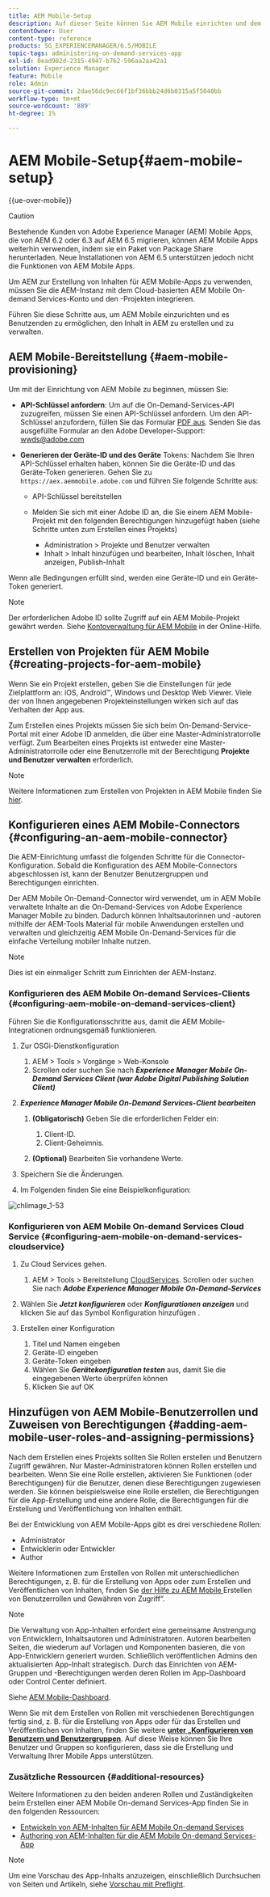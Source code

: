 ```yaml
---
title: AEM Mobile-Setup
description: Auf dieser Seite können Sie AEM Mobile einrichten und dem Benutzer somit ermöglichen, Inhalte in Adobe Experience Manager (AEM) zu erstellen und zu verwalten. Auf dieser Seite finden Sie Informationen zur Integration der AEM-Instanz mit dem Cloud-basierten AEM Mobile On-demand Services-Konto und Projekten.
contentOwner: User
content-type: reference
products: SG_EXPERIENCEMANAGER/6.5/MOBILE
topic-tags: administering-on-demand-services-app
exl-id: 0ead982d-2315-4947-b762-596aa2aa42a1
solution: Experience Manager
feature: Mobile
role: Admin
source-git-commit: 2dae56dc9ec66f1bf36bbb24d6b0315a5f5040bb
workflow-type: tm+mt
source-wordcount: '889'
ht-degree: 1%

---
```


# AEM Mobile-Setup{#aem-mobile-setup}

{{ue-over-mobile}}

>[!CAUTION]
>
>Bestehende Kunden von Adobe Experience Manager (AEM) Mobile Apps, die von AEM 6.2 oder 6.3 auf AEM 6.5 migrieren, können AEM Mobile Apps weiterhin verwenden, indem sie ein Paket von Package Share herunterladen. Neue Installationen von AEM 6.5 unterstützen jedoch nicht die Funktionen von AEM Mobile Apps.

Um AEM zur Erstellung von Inhalten für AEM Mobile-Apps zu verwenden, müssen Sie die AEM-Instanz mit dem Cloud-basierten AEM Mobile On-demand Services-Konto und den -Projekten integrieren.

Führen Sie diese Schritte aus, um AEM Mobile einzurichten und es Benutzenden zu ermöglichen, den Inhalt in AEM zu erstellen und zu verwalten.

## AEM Mobile-Bereitstellung {#aem-mobile-provisioning}

Um mit der Einrichtung von AEM Mobile zu beginnen, müssen Sie:

* **API-Schlüssel anfordern**: Um auf die On-Demand-Services-API zuzugreifen, müssen Sie einen API-Schlüssel anfordern. Um den API-Schlüssel anzufordern, füllen Sie das Formular [PDF aus](https://helpx.adobe.com/de/digital-publishing-solution/help/aem-mobile-end-of-life-faq.html). Senden Sie das ausgefüllte Formular an den Adobe Developer-Support: [wwds@adobe.com](mailto:wwds@adobe.com)

* **Generieren der Geräte-ID und des Geräte** Tokens: Nachdem Sie Ihren API-Schlüssel erhalten haben, können Sie die Geräte-ID und das Geräte-Token generieren. Gehen Sie zu `https://aex.aemmobile.adobe.com` und führen Sie folgende Schritte aus:

   * API-Schlüssel bereitstellen
   * Melden Sie sich mit einer Adobe ID an, die Sie einem AEM Mobile-Projekt mit den folgenden Berechtigungen hinzugefügt haben (siehe Schritte unten zum Erstellen eines Projekts)

      * Administration > Projekte und Benutzer verwalten
      * Inhalt > Inhalt hinzufügen und bearbeiten, Inhalt löschen, Inhalt anzeigen, Publish-Inhalt

Wenn alle Bedingungen erfüllt sind, werden eine Geräte-ID und ein Geräte-Token generiert.

>[!NOTE]
>
>Der erforderlichen Adobe ID sollte Zugriff auf ein AEM Mobile-Projekt gewährt werden. Siehe [Kontoverwaltung für AEM Mobile](https://helpx.adobe.com/de/digital-publishing-solution/help/aem-mobile-end-of-life-faq.html) in der Online-Hilfe.

## Erstellen von Projekten für AEM Mobile {#creating-projects-for-aem-mobile}

Wenn Sie ein Projekt erstellen, geben Sie die Einstellungen für jede Zielplattform an: iOS, Android™, Windows und Desktop Web Viewer. Viele der von Ihnen angegebenen Projekteinstellungen wirken sich auf das Verhalten der App aus.

Zum Erstellen eines Projekts müssen Sie sich beim On-Demand-Service-Portal mit einer Adobe ID anmelden, die über eine Master-Administratorrolle verfügt. Zum Bearbeiten eines Projekts ist entweder eine Master-Administratorrolle oder eine Benutzerrolle mit der Berechtigung **Projekte und Benutzer verwalten** erforderlich.

>[!NOTE]
>
>Weitere Informationen zum Erstellen von Projekten in AEM Mobile finden Sie [hier](https://helpx.adobe.com/de/digital-publishing-solution/help/creating-projects.html).

## Konfigurieren eines AEM Mobile-Connectors {#configuring-an-aem-mobile-connector}

Die AEM-Einrichtung umfasst die folgenden Schritte für die Connector-Konfiguration. Sobald die Konfiguration des AEM Mobile-Connectors abgeschlossen ist, kann der Benutzer Benutzergruppen und Berechtigungen einrichten.

Der AEM Mobile On-Demand-Connector wird verwendet, um in AEM Mobile verwaltete Inhalte an die On-Demand-Services von Adobe Experience Manager Mobile zu binden. Dadurch können Inhaltsautorinnen und -autoren mithilfe der AEM-Tools Material für mobile Anwendungen erstellen und verwalten und gleichzeitig AEM Mobile On-Demand-Services für die einfache Verteilung mobiler Inhalte nutzen.

>[!NOTE]
>
>Dies ist ein einmaliger Schritt zum Einrichten der AEM-Instanz.

### Konfigurieren des AEM Mobile On-demand Services-Clients {#configuring-aem-mobile-on-demand-services-client}

Führen Sie die Konfigurationsschritte aus, damit die AEM Mobile-Integrationen ordnungsgemäß funktionieren.

1. Zur OSGi-Dienstkonfiguration

   1. AEM > Tools > Vorgänge > Web-Konsole
   1. Scrollen oder suchen Sie nach ***Experience Manager Mobile On-Demand Services Client (war Adobe Digital Publishing Solution Client)***

1. ***Experience Manager Mobile On-Demand Services-Client bearbeiten***

   1. **(Obligatorisch)** Geben Sie die erforderlichen Felder ein:

      1. Client-ID.
      1. Client-Geheimnis.

   1. **(Optional)** Bearbeiten Sie vorhandene Werte.

1. Speichern Sie die Änderungen.
1. Im Folgenden finden Sie eine Beispielkonfiguration:

![chlimage_1-53](assets/chlimage_1-53.png)

### Konfigurieren von AEM Mobile On-demand Services Cloud Service {#configuring-aem-mobile-on-demand-services-cloudservice}

1. Zu Cloud Services gehen.

   1. AEM > Tools > Bereitstellung [CloudServices](http://localhost:4502/libs/cq/core/content/tools/cloudservices.html). Scrollen oder suchen Sie nach ***Adobe Experience Manager Mobile On-Demand-Services***

1. Wählen Sie ***Jetzt konfigurieren*** oder ***Konfigurationen anzeigen*** und klicken Sie auf das Symbol Konfiguration hinzufügen .

1. Erstellen einer Konfiguration

   1. Titel und Namen eingeben
   1. Geräte-ID eingeben
   1. Geräte-Token eingeben
   1. Wählen Sie ***Gerätekonfiguration testen*** aus, damit Sie die eingegebenen Werte überprüfen können
   1. Klicken Sie auf OK

## Hinzufügen von AEM Mobile-Benutzerrollen und Zuweisen von Berechtigungen {#adding-aem-mobile-user-roles-and-assigning-permissions}

Nach dem Erstellen eines Projekts sollten Sie Rollen erstellen und Benutzern Zugriff gewähren. Nur Master-Administratoren können Rollen erstellen und bearbeiten. Wenn Sie eine Rolle erstellen, aktivieren Sie Funktionen (oder Berechtigungen) für die Benutzer, denen diese Berechtigungen zugewiesen werden. Sie können beispielsweise eine Rolle erstellen, die Berechtigungen für die App-Erstellung und eine andere Rolle, die Berechtigungen für die Erstellung und Veröffentlichung von Inhalten enthält.

Bei der Entwicklung von AEM Mobile-Apps gibt es drei verschiedene Rollen:

* Administrator
* Entwicklerin oder Entwickler
* Author

Weitere Informationen zum Erstellen von Rollen mit unterschiedlichen Berechtigungen, z. B. für die Erstellung von Apps oder zum Erstellen und Veröffentlichen von Inhalten, finden Sie [&#x200B; der Hilfe zu AEM Mobile &#x200B;](https://helpx.adobe.com/de/digital-publishing-solution/help/account-admin-dps.html)Erstellen von Benutzerrollen und Gewähren von Zugriff“.

>[!NOTE]
>
>Die Verwaltung von App-Inhalten erfordert eine gemeinsame Anstrengung von Entwicklern, Inhaltsautoren und Administratoren. Autoren bearbeiten Seiten, die wiederum auf Vorlagen und Komponenten basieren, die von App-Entwicklern generiert wurden. Schließlich veröffentlichen Admins den aktualisierten App-Inhalt strategisch. Durch das Einrichten von AEM-Gruppen und -Berechtigungen werden deren Rollen im App-Dashboard oder Control Center definiert.
>
>Siehe [AEM Mobile-Dashboard](/help/mobile/mobile-apps-ondemand-application-dashboard.md).

Wenn Sie mit dem Erstellen von Rollen mit verschiedenen Berechtigungen fertig sind, z. B. für die Erstellung von Apps oder für das Erstellen und Veröffentlichen von Inhalten, finden Sie weitere [**unter „Konfigurieren von Benutzern und Benutzergruppen**](/help/mobile/aem-mobile-configure-users.md). Auf diese Weise können Sie Ihre Benutzer und Gruppen so konfigurieren, dass sie die Erstellung und Verwaltung Ihrer Mobile Apps unterstützen.

### Zusätzliche Ressourcen {#additional-resources}

Weitere Informationen zu den beiden anderen Rollen und Zuständigkeiten beim Erstellen einer AEM Mobile On-demand Services-App finden Sie in den folgenden Ressourcen:

* [Entwickeln von AEM-Inhalten für AEM Mobile On-demand Services](/help/mobile/aem-mobile-on-demand.md)
* [Authoring von AEM-Inhalten für die AEM Mobile On-demand Services-App](/help/mobile/mobile-apps-ondemand.md)

>[!NOTE]
>
>Um eine Vorschau des App-Inhalts anzuzeigen, einschließlich Durchsuchen von Seiten und Artikeln, siehe [Vorschau mit Preflight](/help/mobile/aem-mobile-manage-ondemand-services.md).
